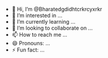 - 👋 Hi, I’m @Bharatedgdidhtcrkrcyxrkr
- 👀 I’m interested in ...
- 🌱 I’m currently learning ...
- 💞️ I’m looking to collaborate on ...
- 📫 How to reach me ...
- 😄 Pronouns: ...
- ⚡ Fun fact: ...

<!---
Bharatedgdidhtcrkrcyxrkr/Bharatedgdidhtcrkrcyxrkr is a ✨ special ✨ repository because its `README.md` (this file) appears on your GitHub profile.
You can click the Preview link to take a look at your changes.
--->
